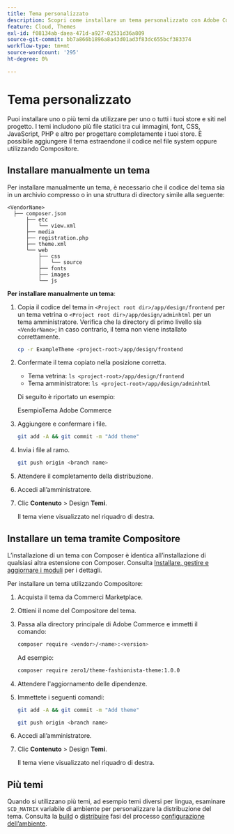 ```yaml
---
title: Tema personalizzato
description: Scopri come installare un tema personalizzato con Adobe Commerce sull’infrastruttura cloud.
feature: Cloud, Themes
exl-id: f08134ab-daea-471d-a927-02531d36a809
source-git-commit: bb7a866b1896a8a43d01ad3f83dc655bcf383374
workflow-type: tm+mt
source-wordcount: '295'
ht-degree: 0%

---
```


# Tema personalizzato

Puoi installare uno o più temi da utilizzare per uno o tutti i tuoi store e siti nel progetto. I temi includono più file statici tra cui immagini, font, CSS, JavaScript, PHP e altro per progettare completamente i tuoi store. È possibile aggiungere il tema estraendone il codice nel file system oppure utilizzando Compositore.

## Installare manualmente un tema

Per installare manualmente un tema, è necessario che il codice del tema sia in un archivio compresso o in una struttura di directory simile alla seguente:

```text
<VendorName>
  ├── composer.json
      ├── etc
      │   └── view.xml
      ├── media
      ├── registration.php
      ├── theme.xml
      └── web
          ├── css
          │   └── source
          ├── fonts
          ├── images
          └── js
```

**Per installare manualmente un tema**:

1. Copia il codice del tema in `<Project root dir>/app/design/frontend` per un tema vetrina o `<Project root dir>/app/design/adminhtml` per un tema amministratore. Verifica che la directory di primo livello sia `<VendorName>`; in caso contrario, il tema non viene installato correttamente.

   ```bash
   cp -r ExampleTheme <project-root>/app/design/frontend
   ```

1. Confermate il tema copiato nella posizione corretta.

   * Tema vetrina: `ls <project-root>/app/design/frontend`
   * Tema amministratore: `ls <project-root>/app/design/adminhtml`

   Di seguito è riportato un esempio:

   EsempioTema Adobe Commerce

1. Aggiungere e confermare i file.

   ```bash
   git add -A && git commit -m "Add theme"
   ```

1. Invia i file al ramo.

   ```bash
   git push origin <branch name>
   ```

1. Attendere il completamento della distribuzione.
1. Accedi all’amministratore.
1. Clic **Contenuto** > Design **Temi**.

   Il tema viene visualizzato nel riquadro di destra.

## Installare un tema tramite Compositore

L’installazione di un tema con Composer è identica all’installazione di qualsiasi altra estensione con Composer. Consulta [Installare, gestire e aggiornare i moduli](extensions.md) per i dettagli.

Per installare un tema utilizzando Compositore:

1. Acquista il tema da Commerci Marketplace.
1. Ottieni il nome del Compositore del tema.
1. Passa alla directory principale di Adobe Commerce e immetti il comando:

   ```bash
   composer require <vendor>/<name>:<version>
   ```

   Ad esempio:

   ```bash
   composer require zero1/theme-fashionista-theme:1.0.0
   ```

1. Attendere l&#39;aggiornamento delle dipendenze.
1. Immettete i seguenti comandi:

   ```bash
   git add -A && git commit -m "Add theme"
   ```

   ```bash
   git push origin <branch name>
   ```

1. Accedi all’amministratore.
1. Clic **Contenuto** > Design **Temi**.

   Il tema viene visualizzato nel riquadro di destra.

## Più temi

Quando si utilizzano più temi, ad esempio temi diversi per lingua, esaminare `SCD_MATRIX` variabile di ambiente per personalizzare la distribuzione del tema. Consulta la [build](../environment/variables-build.md#scd_matrix) o [distribuire](../environment/variables-deploy.md#scd_matrix) fasi del processo [configurazione dell’ambiente](../environment/configure-env-yaml.md).

